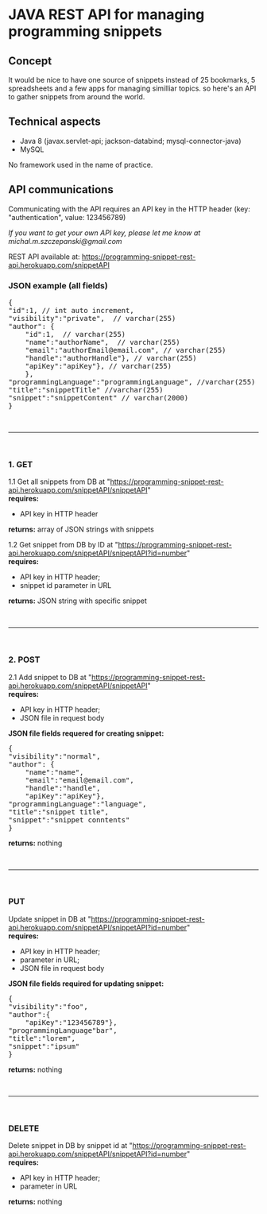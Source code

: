 # JAVA REST API for managing programming snippets

## Concept 

It would be nice to have one source of snippets instead of 25 bookmarks, 5 spreadsheets and a few apps for managing similliar topics. so here's an API to gather snippets from around the world.

## Technical aspects

- Java 8 (javax.servlet-api; jackson-databind; mysql-connector-java)
- MySQL

No framework used in the name of practice.


## API communications

Communicating with the API requires an API key in the HTTP header (key: "authentication", value: 123456789)

_If you want to get your own API key, please let me know at michal.m.szczepanski@gmail.com_

REST API available at: https://programming-snippet-rest-api.herokuapp.com/snippetAPI

### JSON example (all fields) 

<pre>{  
"id":1, // int auto increment,  
"visibility":"private",  // varchar(255)
"author": {  
    "id":1,  // varchar(255)
    "name":"authorName",  // varchar(255)
    "email":"authorEmail@email.com", // varchar(255)
    "handle":"authorHandle"}, // varchar(255)
    "apiKey":"apiKey"}, // varchar(255)
    },  
"programmingLanguage":"programmingLanguage", //varchar(255)
"title":"snippetTitle" //varchar(255)  
"snippet":"snippetContent" // varchar(2000) 
}</pre>

<br><hr><br>

### 1. GET

1.1 Get all snippets from DB at "https://programming-snippet-rest-api.herokuapp.com/snippetAPI/snippetAPI"  
**requires:** 
* API key in HTTP header  

**returns:** array of JSON strings with snippets  

1.2 Get snippet from DB by ID at "https://programming-snippet-rest-api.herokuapp.com/snippetAPI/snipeptAPI?id=number"  
**requires:** 
* API key in HTTP header; 
* snippet id parameter in URL  

**returns:** JSON string with specific snippet  

<br><hr><br>

### 2. POST

2.1 Add snippet to DB at "https://programming-snippet-rest-api.herokuapp.com/snippetAPI/snippetAPI"  
**requires:** 
* API key in HTTP header; 
* JSON file in request body  

**JSON file fields requered for creating snippet:**  
<pre>
{
"visibility":"normal",
"author": {
    "name":"name",
    "email":"email@email.com",
    "handle":"handle",
    "apiKey":"apiKey"},
"programmingLanguage":"language",
"title":"snippet title",
"snippet":"snippet conntents"
}</pre> 
**returns:** nothing  

<br><hr><br>

### PUT

Update snippet in DB at "https://programming-snippet-rest-api.herokuapp.com/snippetAPI/snippetAPI?id=number"  
**requires:** 
* API key in HTTP header; 
* parameter in URL; 
* JSON file in request body  

**JSON file fields required for updating snippet:**  
<pre>
{
"visibility":"foo",
"author":{
    "apiKey":"123456789"},
"programmingLanguage"bar",
"title":"lorem",
"snippet":"ipsum"
}</pre>

**returns:** nothing

<br><hr><br>

### DELETE

Delete snippet in DB by snippet id at "https://programming-snippet-rest-api.herokuapp.com/snippetAPI/snippetAPI?id=number"  
**requires:** 
* API key in HTTP header; 
* parameter in URL 
 
**returns:** nothing

